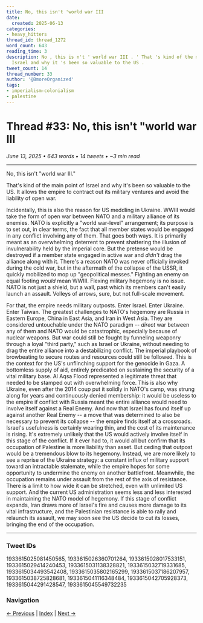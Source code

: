 ```yaml
---
title: No, this isn't 'world war III
date:
  created: 2025-06-13
categories:
- heavy_hitters
thread_id: thread_1272
word_count: 643
reading_time: 3
description: No , this is n't ' world war III . ' That 's kind of the main point of
  Israel and why it 's been so valuable to the US .
tweet_count: 14
thread_number: 33
author: '@BmoreOrganized'
tags:
- imperialism-colonialism
- palestine
---
```

# Thread #33: No, this isn't "world war III

*June 13, 2025 • 643 words • 14 tweets • ~3 min read*

---

No, this isn't "world war III."

That's kind of the main point of Israel and why it's been so valuable to the US. It allows the empire to contract out its military ventures and avoid the liability of open war.

Incidentally, this is also the reason for US meddling in Ukraine. WWIII would take the form of open war between NATO and a military alliance of its enemies. NATO is explicitly a "world war-level" arrangement; its purpose is to set out, in clear terms, the fact that all member states would be engaged in any conflict involving any of them. That goes both ways. It is primarily meant as an overwhelming deterrent to prevent shattering the illusion of invulnerability held by the imperial core. But the pretense would be destroyed if a member state engaged in active war and *didn't* drag the alliance along with it. There's a reason NATO was never officially invoked during the cold war, but in the aftermath of the collapse of the USSR, it quickly mobilized to mop up "geopolitical messes." Fighting an enemy on equal footing *would* mean WWIII. Flexing military hegemony is no issue. NATO is not just a shield, but a wall, past which its members can't easily launch an assault. Volleys of arrows, sure, but not full-scale movement.

For that, the empire needs military outposts. Enter Israel. Enter Ukraine. Enter Taiwan. The greatest challenges to NATO's hegemony are Russia in Eastern Europe, China in East Asia, and Iran in West Asia. They are considered untouchable under the NATO paradigm -- *direct* war between any of them and NATO would be catastrophic, especially because of nuclear weapons. But war could still be fought by funneling weaponry through a loyal "third party," such as Israel or Ukraine, without needing to drag the entire alliance into a destabilizing conflict. The imperial playbook of browbeating to secure routes and resources could still be followed. This is the context for the US's unflinching support for the genocide in Gaza. A bottomless supply of aid, entirely predicated on sustaining the security of a vital military base. Al Aqsa Flood represented a legitimate threat that needed to be stamped out with overwhelming force. This is also why Ukraine, even after the 2014 coup put it solidly in NATO's camp, was strung along for years and continuously denied membership: it would be useless to the empire if conflict with Russia meant the entire alliance would need to involve itself against a Real Enemy. And now that Israel has found itself up against another Real Enemy -- a move that was determined to also be necessary to prevent its collapse -- the empire finds itself at a crossroads. Israel's usefulness is certainly wearing thin, and the cost of its maintenance is rising. It's extremely unlikely that the US would actively involve itself in this stage of the conflict. If it ever had to, it would all but confirm that its occupation of Palestine is more liability than asset. But ceding that outpost would be a tremendous blow to its hegemony. Instead, we are more likely to see a reprise of the Ukraine strategy: a constant influx of military support toward an intractable stalemate, while the empire hopes for some opportunity to undermine the enemy on another battlefront. Meanwhile, the occupation remains under assault from the rest of the axis of resistance. There is a limit to how wide it can be stretched, even with unlimited US support. And the current US administration seems less and less interested in maintaining the NATO model of hegemony. If this stage of conflict expands, Iran draws more of Israel's fire and causes more damage to its vital infrastructure, and the Palestinian resistance is able to rally and relaunch its assault, we may soon see the US decide to cut its losses, bringing the end of the occupation.

---

### Tweet IDs
1933615025081450565, 1933615026360701264, 1933615028017533151, 1933615029414240453, 1933615031138328821, 1933615032719331685, 1933615034493542408, 1933615035802165299, 1933615037186207957, 1933615038725828681, 1933615041116348484, 1933615042705928373, 1933615044291428547, 1933615045549732235

### Navigation
[← Previous](032-*.md) | [Index](index.md) | [Next →](034-*.md)